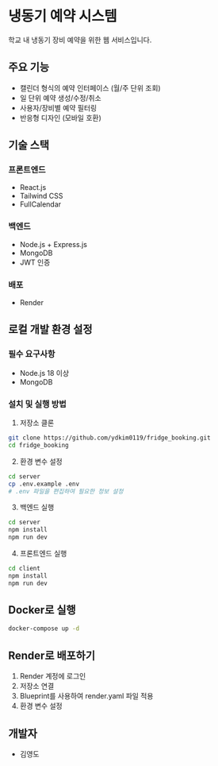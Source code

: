 # 냉동기 예약 시스템

학교 내 냉동기 장비 예약을 위한 웹 서비스입니다.

## 주요 기능

- 캘린더 형식의 예약 인터페이스 (월/주 단위 조회)
- 일 단위 예약 생성/수정/취소
- 사용자/장비별 예약 필터링
- 반응형 디자인 (모바일 호환)

## 기술 스택

### 프론트엔드
- React.js
- Tailwind CSS
- FullCalendar

### 백엔드
- Node.js + Express.js
- MongoDB
- JWT 인증

### 배포
- Render

## 로컬 개발 환경 설정

### 필수 요구사항
- Node.js 18 이상
- MongoDB

### 설치 및 실행 방법

1. 저장소 클론
```bash
git clone https://github.com/ydkim0119/fridge_booking.git
cd fridge_booking
```

2. 환경 변수 설정
```bash
cd server
cp .env.example .env
# .env 파일을 편집하여 필요한 정보 설정
```

3. 백엔드 실행
```bash
cd server
npm install
npm run dev
```

4. 프론트엔드 실행
```bash
cd client
npm install
npm run dev
```

## Docker로 실행

```bash
docker-compose up -d
```

## Render로 배포하기

1. Render 계정에 로그인
2. 저장소 연결
3. Blueprint를 사용하여 render.yaml 파일 적용
4. 환경 변수 설정

## 개발자

- 김영도
